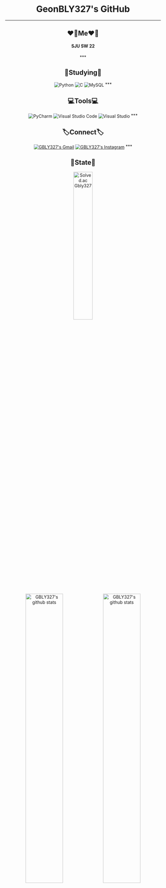 <div align="center">
<h1>GeonBLY327's GitHub</h1>

***
<h2>❤️‍🔥Me❤️‍🔥</h2>
<h4>SJU SW 22</h4>
***
<h2>📝Studying📝</h2>
<img align="center" src="https://img.shields.io/badge/python-3670AB?style=for-the-badge&logo=python&style=flat&logoColor=ffdd54" alt="Python" />
<img align="center" src="https://img.shields.io/badge/c-%2300599C.svg?style=for-the-badge&logo=c&style=flat&logoColor=white" alt="C" />
<img align="center" src="https://img.shields.io/badge/MySQL-4479A1?style=for-the-badge&logo=mysql&style=flat&logoColor=white" alt="MySQL" />
***
<h2>💻Tools💻</h2>
<img align="center" src="https://img.shields.io/badge/pycharm-143?style=for-the-badge&logo=pycharm&logoColor=black&color=black&style=flat&labelColor=green" alt="PyCharm" />
<img align="center" src="https://img.shields.io/badge/Visual%20Studio%20Code-0078d7.svg?style=for-the-badge&logo=visual-studio-code&style=flat&logoColor=white" alt="Visual Studio Code" />
<img align="center" src="https://img.shields.io/badge/Visual%20Studio-5C2D91.svg?style=for-the-badge&logo=visual-studio&style=flat&logoColor=white" alt="Visual Studio" />
***
<h2>🏷️Connect🏷️</h2>
<a href="mailto:kimgunmin77@gmail.com"><img align="center" src="https://img.shields.io/badge/Gmail-D14836?style=for-the-badge&logo=gmail&style=flat&logoColor=white" alt="GBLY327's Gmail" /></a>
<a href="https://www.instagram.com/geon_bly327"><img align="center" src="https://img.shields.io/badge/Instagram-%23E4405F.svg?style=for-the-badge&logo=Instagram&style=social&logoColor=white&link=https://www.instagram.com/geon_bly327/" alt="GBLY327's Instagram"/></a>
***
<h2>📌State📌</h2>
<a href="https://solved.ac/profile/kimgunmin77"><img align="center" width="35%" src="http://mazassumnida.wtf/api/v2/generate_badge?boj=kimgunmin77" alt="Solved.ac Gbly327"/></a><br>
<img align="center" width="49%" src="https://github-readme-stats.vercel.app/api?username=GEONBLY327&show_icons=true&theme=panda" alt="GBLY327's github stats" />
<img align="center" width="49%" src="https://github-readme-stats.vercel.app/api/top-langs/?username=GEONBLY327&layout=compact&theme=tokyonight&langs_count=6" alt="GBLY327's github stats"/>
</div>